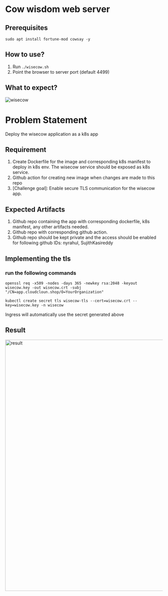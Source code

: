 # Cow wisdom web server

## Prerequisites

```
sudo apt install fortune-mod cowsay -y
```

## How to use?

1. Run `./wisecow.sh`
2. Point the browser to server port (default 4499)

## What to expect?
![wisecow](https://github.com/nyrahul/wisecow/assets/9133227/8d6bfde3-4a5a-480e-8d55-3fef60300d98)

# Problem Statement
Deploy the wisecow application as a k8s app

## Requirement
1. Create Dockerfile for the image and corresponding k8s manifest to deploy in k8s env. The wisecow service should be exposed as k8s service.
2. Github action for creating new image when changes are made to this repo
3. [Challenge goal]: Enable secure TLS communication for the wisecow app.

## Expected Artifacts
1. Github repo containing the app with corresponding dockerfile, k8s manifest, any other artifacts needed.
2. Github repo with corresponding github action.
3. Github repo should be kept private and the access should be enabled for following github IDs: nyrahul, SujithKasireddy

## Implementing the tls
### run the following commands
```
openssl req -x509 -nodes -days 365 -newkey rsa:2048 -keyout wisecow.key -out wisecow.crt -subj "/CN=app.cloudcloun.shop/O=YourOrganization"
```
```
kubectl create secret tls wisecow-tls --cert=wisecow.crt --key=wisecow.key -n wisecow
```
Ingress will automatically use the secret generated above

## Result
<img width="802" alt="result" src="https://github.com/user-attachments/assets/c60b396f-b522-4ed1-af24-28fe0dd76c2a">
